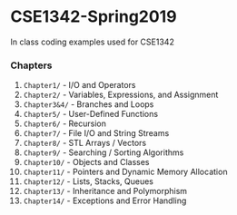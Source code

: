 # CSE1342-Spring2019
In class coding examples used for CSE1342

### Chapters
1. `Chapter1/` - I/O and Operators
2. `Chapter2/` - Variables, Expressions, and Assignment
3. `Chapter3&4/` - Branches and Loops
4. `Chapter5/` - User-Defined Functions
5. `Chapter6/` - Recursion
6. `Chapter7/` - File I/O and String Streams
7. `Chapter8/` - STL Arrays / Vectors
8. `Chapter9/` - Searching / Sorting Algorithms 
9. `Chapter10/` - Objects and Classes
10. `Chapter11/` - Pointers and Dynamic Memory Allocation
11. `Chapter12/` - Lists, Stacks, Queues
12. `Chapter13/` - Inheritance and Polymorphism
13. `Chapter14/` - Exceptions and Error Handling